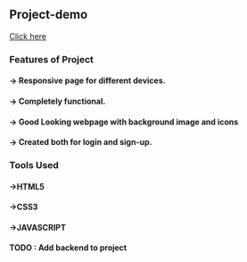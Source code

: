 ## Project-demo
[Click here](https://company-assignments.vercel.app/)
### Features of Project
#### -> Responsive page for different devices.
#### -> Completely functional.
#### -> Good Looking webpage with background image and icons
#### -> Created both for login and sign-up.
### Tools Used
#### ->HTML5 
#### ->CSS3
#### ->JAVASCRIPT



#### TODO : Add backend to project
